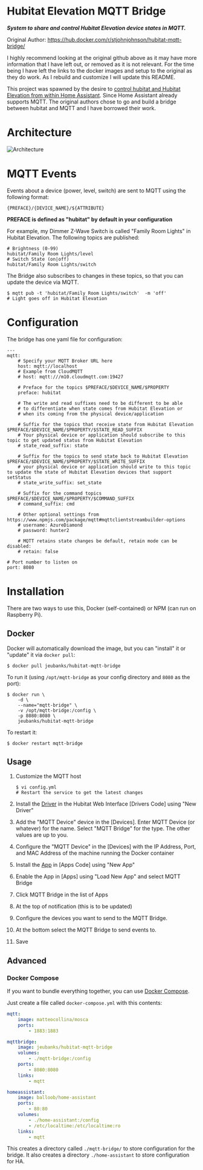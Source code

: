 # Hubitat Elevation MQTT Bridge
***System to share and control Hubitat Elevation device states in MQTT.***

Original Author:
https://hub.docker.com/r/stjohnjohnson/hubitat-mqtt-bridge/

I highly recommend looking at the original github above as it may have more information
that I have left out, or removed as it is not relevant.  For the time being I have left
the links to the docker images and setup to the original as they do work.  As I rebuild
and customize I will update this README.

This project was spawned by the desire to [control hubitat and Hubitat Elevation from within Home Assistant][ha-issue].  Since Home Assistant already supports MQTT.  The original authors chose to go and build a bridge between hubitat and MQTT and I have borrowed their work.


# Architecture

![Architecture](https://www.websequencediagrams.com/cgi-bin/cdraw?lz=dGl0bGUgU21hcnRUaGluZ3MgPC0-IE1RVFQgCgpwYXJ0aWNpcGFudCBaV2F2ZSBMaWdodAoKAAcGTW90aW9uIERldGVjdG9yLT5TVCBIdWI6ABEIRXZlbnQgKFotV2F2ZSkKABgGACEFTVFUVEJyaWRnZSBBcHA6IERldmljZSBDaGFuZ2UAMAhHcm9vdnkAMwUAIg4AMxAAOAY6IE1lc3NhADYKSlNPTgAuEABjBi0-AHYLU2VyADkGAHAVUkVTVCkKAB0SAD0GIEJyb2tlcgCBaQk9IHRydWUgKE1RVFQpCgAyBQAcBwBdFgCCSgUgPSAib24iAC4IAFgUAIFaFgCBFhsAgWAWAIJnEwCCESMAgmoIAINWBVR1cm4AgTAHT24AgxcNAINXBQCEGwsAgVYIT24Ag3oJ&s=default)

# MQTT Events

Events about a device (power, level, switch) are sent to MQTT using the following format:

```
{PREFACE}/{DEVICE_NAME}/${ATTRIBUTE}
```
__PREFACE is defined as "hubitat" by default in your configuration__

For example, my Dimmer Z-Wave Switch is called "Family Room Lights" in Hubitat Elevation.  The following topics are published:

```
# Brightness (0-99)
hubitat/Family Room Lights/level
# Switch State (on|off)
hubitat/Family Room Lights/switch
```

The Bridge also subscribes to changes in these topics, so that you can update the device via MQTT.

```
$ mqtt pub -t 'hubitat/Family Room Lights/switch'  -m 'off'
# Light goes off in Hubitat Elevation
```

# Configuration

The bridge has one yaml file for configuration:

```
---
mqtt:
    # Specify your MQTT Broker URL here
    host: mqtt://localhost
    # Example from CloudMQTT
    # host: mqtt:///m10.cloudmqtt.com:19427

    # Preface for the topics $PREFACE/$DEVICE_NAME/$PROPERTY
    preface: hubitat

    # The write and read suffixes need to be different to be able 
    # to differentiate when state comes from Hubitat Elevation or 
    # when its coming from the physical device/application

    # Suffix for the topics that receive state from Hubitat Elevation $PREFACE/$DEVICE_NAME/$PROPERTY/$STATE_READ_SUFFIX
    # Your physical device or application should subscribe to this topic to get updated status from Hubitat Elevation
    # state_read_suffix: state

    # Suffix for the topics to send state back to Hubitat Elevation $PREFACE/$DEVICE_NAME/$PROPERTY/$STATE_WRITE_SUFFIX
    # your physical device or application should write to this topic to update the state of Hubitat Elevation devices that support setStatus
    # state_write_suffix: set_state

    # Suffix for the command topics $PREFACE/$DEVICE_NAME/$PROPERTY/$COMMAND_SUFFIX
    # command_suffix: cmd

    # Other optional settings from https://www.npmjs.com/package/mqtt#mqttclientstreambuilder-options
    # username: AzureDiamond
    # password: hunter2

    # MQTT retains state changes be default, retain mode can be disabled:
    # retain: false

# Port number to listen on
port: 8080

```

# Installation

There are two ways to use this, Docker (self-contained) or NPM (can run on Raspberry Pi).

## Docker

Docker will automatically download the image, but you can "install" it or "update" it via `docker pull`:
```
$ docker pull jeubanks/hubitat-mqtt-bridge
```

To run it (using `/opt/mqtt-bridge` as your config directory and `8080` as the port):
```
$ docker run \
    -d \
    --name="mqtt-bridge" \
    -v /opt/mqtt-bridge:/config \
    -p 8080:8080 \
    jeubanks/hubitat-mqtt-bridge
```

To restart it:
```
$ docker restart mqtt-bridge
```

## Usage
1. Customize the MQTT host
    ```
    $ vi config.yml
    # Restart the service to get the latest changes
    ```

2. Install the [Driver][dt] in the Hubitat Web Interface [Drivers Code] using "New Driver"

3. Add the "MQTT Device" device in the [Devices]. Enter MQTT Device (or whatever) for the name. Select "MQTT Bridge" for the type. The other values are up to you.
4. Configure the "MQTT Device" in the [Devices] with the IP Address, Port, and MAC Address of the machine running the Docker container
4. Install the [App][app] in [Apps Code] using "New App"
5. Enable the App in [Apps] using "Load New App" and select MQTT Bridge
6. Click MQTT Bridge in the list of Apps
7. At the top of notification (this is to be updated)
8. Configure the devices you want to send to the MQTT Bridge.
9. At the bottom select the MQTT Bridge to send events to.
10. Save

## Advanced
### Docker Compose

If you want to bundle everything together, you can use [Docker Compose][docker-compose].

Just create a file called `docker-compose.yml` with this contents:
```yaml
mqtt:
    image: matteocollina/mosca
    ports:
        - 1883:1883

mqttbridge:
    image: jeubanks/hubitat-mqtt-bridge
    volumes:
        - ./mqtt-bridge:/config
    ports:
        - 8080:8080
    links:
        - mqtt

homeassistant:
    image: balloob/home-assistant
    ports:
        - 80:80
    volumes:
        - ./home-assistant:/config
        - /etc/localtime:/etc/localtime:ro
    links:
        - mqtt
```

This creates a directory called `./mqtt-bridge/` to store configuration for the bridge.  It also creates a directory `./home-assistant` to store configuration for HA.



 [dt]: https://github.com/jeubanks/hubitat-mqtt-bridge/blob/master/drivers/hubitat-mqtt-bridge-driver.groovy
 [app]: https://github.com/jeubanks/hubitat-mqtt-bridge/blob/master/apps/hubitat-mqtt-bridge-app.groovy
 [ha-issue]: https://github.com/balloob/home-assistant/issues/604
 [docker-compose]: https://docs.docker.com/compose/
